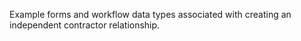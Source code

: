 Example forms and workflow data types associated with creating an independent contractor relationship.
